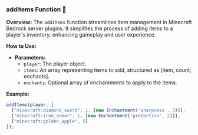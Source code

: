 ### addItems Function 🎁

**Overview:**
The `addItems` function streamlines item management in Minecraft Bedrock server plugins. It simplifies the process of adding items to a player's inventory, enhancing gameplay and user experience.

**How to Use:**
- **Parameters:**
  - `player`: The player object.
  - `items`: An array representing items to add, structured as [item, count, enchants].
  - `enchants`: Optional array of enchantments to apply to the items.

**Example:**
```javascript
addItems(player, [
  ["minecraft:diamond_sword", 1, [new Enchantment('sharpness', 3)]],
  ["minecraft:iron_armor", 1, [new Enchantment('protection', 2)]],
  ["minecraft:golden_apple", 5]
]);
